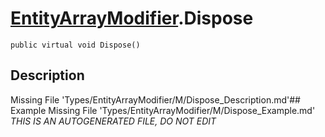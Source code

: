 # [EntityArrayModifier](Types/EntityArrayModifier.md).Dispose
`public virtual void Dispose()`
## Description
Missing File 'Types/EntityArrayModifier/M/Dispose_Description.md'## Example
Missing File 'Types/EntityArrayModifier/M/Dispose_Example.md'
*THIS IS AN AUTOGENERATED FILE, DO NOT EDIT*
